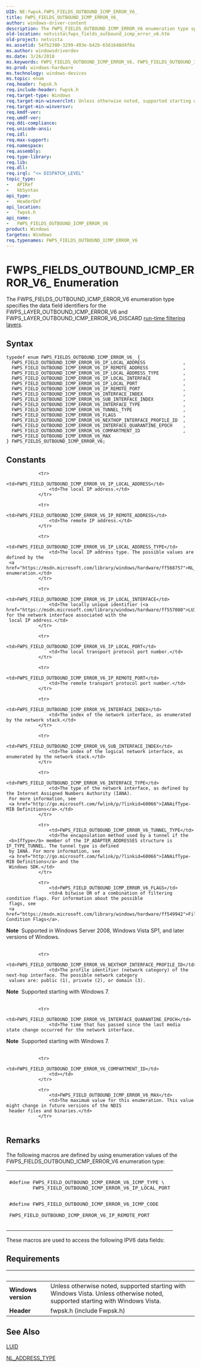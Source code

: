 ```yaml
---
UID: NE:fwpsk.FWPS_FIELDS_OUTBOUND_ICMP_ERROR_V6_
title: FWPS_FIELDS_OUTBOUND_ICMP_ERROR_V6_
author: windows-driver-content
description: The FWPS_FIELDS_OUTBOUND_ICMP_ERROR_V6 enumeration type specifies the data field identifiers for the FWPS_LAYER_OUTBOUND_ICMP_ERROR_V6 and FWPS_LAYER_OUTBOUND_ICMP_ERROR_V6_DISCARD run-time filtering layers.
old-location: netvista\fwps_fields_outbound_icmp_error_v6.htm
old-project: netvista
ms.assetid: 54fb2380-3299-493e-b42b-6561648d4f0a
ms.author: windowsdriverdev
ms.date: 3/26/2018
ms.keywords: FWPS_FIELDS_OUTBOUND_ICMP_ERROR_V6, FWPS_FIELDS_OUTBOUND_ICMP_ERROR_V6 enumeration [Network Drivers Starting with Windows Vista], FWPS_FIELDS_OUTBOUND_ICMP_ERROR_V6_, FWPS_FIELD_OUTBOUND_ICMP_ERROR_V6_FLAGS, FWPS_FIELD_OUTBOUND_ICMP_ERROR_V6_INTERFACE_INDEX, FWPS_FIELD_OUTBOUND_ICMP_ERROR_V6_INTERFACE_QUARANTINE_EPOCH, FWPS_FIELD_OUTBOUND_ICMP_ERROR_V6_INTERFACE_TYPE, FWPS_FIELD_OUTBOUND_ICMP_ERROR_V6_IP_LOCAL_ADDRESS, FWPS_FIELD_OUTBOUND_ICMP_ERROR_V6_IP_LOCAL_ADDRESS_TYPE, FWPS_FIELD_OUTBOUND_ICMP_ERROR_V6_IP_LOCAL_INTERFACE, FWPS_FIELD_OUTBOUND_ICMP_ERROR_V6_IP_LOCAL_PORT, FWPS_FIELD_OUTBOUND_ICMP_ERROR_V6_IP_REMOTE_ADDRESS, FWPS_FIELD_OUTBOUND_ICMP_ERROR_V6_IP_REMOTE_PORT, FWPS_FIELD_OUTBOUND_ICMP_ERROR_V6_MAX, FWPS_FIELD_OUTBOUND_ICMP_ERROR_V6_NEXTHOP_INTERFACE_PROFILE_ID, FWPS_FIELD_OUTBOUND_ICMP_ERROR_V6_SUB_INTERFACE_INDEX, FWPS_FIELD_OUTBOUND_ICMP_ERROR_V6_TUNNEL_TYPE, fwpsk/FWPS_FIELDS_OUTBOUND_ICMP_ERROR_V6, fwpsk/FWPS_FIELD_OUTBOUND_ICMP_ERROR_V6_FLAGS, fwpsk/FWPS_FIELD_OUTBOUND_ICMP_ERROR_V6_INTERFACE_INDEX, fwpsk/FWPS_FIELD_OUTBOUND_ICMP_ERROR_V6_INTERFACE_QUARANTINE_EPOCH, fwpsk/FWPS_FIELD_OUTBOUND_ICMP_ERROR_V6_INTERFACE_TYPE, fwpsk/FWPS_FIELD_OUTBOUND_ICMP_ERROR_V6_IP_LOCAL_ADDRESS, fwpsk/FWPS_FIELD_OUTBOUND_ICMP_ERROR_V6_IP_LOCAL_ADDRESS_TYPE, fwpsk/FWPS_FIELD_OUTBOUND_ICMP_ERROR_V6_IP_LOCAL_INTERFACE, fwpsk/FWPS_FIELD_OUTBOUND_ICMP_ERROR_V6_IP_LOCAL_PORT, fwpsk/FWPS_FIELD_OUTBOUND_ICMP_ERROR_V6_IP_REMOTE_ADDRESS, fwpsk/FWPS_FIELD_OUTBOUND_ICMP_ERROR_V6_IP_REMOTE_PORT, fwpsk/FWPS_FIELD_OUTBOUND_ICMP_ERROR_V6_MAX, fwpsk/FWPS_FIELD_OUTBOUND_ICMP_ERROR_V6_NEXTHOP_INTERFACE_PROFILE_ID, fwpsk/FWPS_FIELD_OUTBOUND_ICMP_ERROR_V6_SUB_INTERFACE_INDEX, fwpsk/FWPS_FIELD_OUTBOUND_ICMP_ERROR_V6_TUNNEL_TYPE, netvista.fwps_fields_outbound_icmp_error_v6, wfp_ref_5_const_3_data_fields_6b020d8c-912d-4684-8096-2bb815e26134.xml
ms.prod: windows-hardware
ms.technology: windows-devices
ms.topic: enum
req.header: fwpsk.h
req.include-header: Fwpsk.h
req.target-type: Windows
req.target-min-winverclnt: Unless otherwise noted, supported starting with Windows Vista.
req.target-min-winversvr: 
req.kmdf-ver: 
req.umdf-ver: 
req.ddi-compliance: 
req.unicode-ansi: 
req.idl: 
req.max-support: 
req.namespace: 
req.assembly: 
req.type-library: 
req.lib: 
req.dll: 
req.irql: "<= DISPATCH_LEVEL"
topic_type:
-	APIRef
-	kbSyntax
api_type:
-	HeaderDef
api_location:
-	fwpsk.h
api_name:
-	FWPS_FIELDS_OUTBOUND_ICMP_ERROR_V6
product: Windows
targetos: Windows
req.typenames: FWPS_FIELDS_OUTBOUND_ICMP_ERROR_V6
---
```


# FWPS_FIELDS_OUTBOUND_ICMP_ERROR_V6_ Enumeration
The FWPS_FIELDS_OUTBOUND_ICMP_ERROR_V6 enumeration type specifies the data field identifiers for the
  FWPS_LAYER_OUTBOUND_ICMP_ERROR_V6 and FWPS_LAYER_OUTBOUND_ICMP_ERROR_V6_DISCARD 
  <a href="https://msdn.microsoft.com/en-us/library/windows/desktop/aa366492">run-time filtering layers</a>.

## Syntax
```
typedef enum FWPS_FIELDS_OUTBOUND_ICMP_ERROR_V6_ {
  FWPS_FIELD_OUTBOUND_ICMP_ERROR_V6_IP_LOCAL_ADDRESS              ,
  FWPS_FIELD_OUTBOUND_ICMP_ERROR_V6_IP_REMOTE_ADDRESS             ,
  FWPS_FIELD_OUTBOUND_ICMP_ERROR_V6_IP_LOCAL_ADDRESS_TYPE         ,
  FWPS_FIELD_OUTBOUND_ICMP_ERROR_V6_IP_LOCAL_INTERFACE            ,
  FWPS_FIELD_OUTBOUND_ICMP_ERROR_V6_IP_LOCAL_PORT                 ,
  FWPS_FIELD_OUTBOUND_ICMP_ERROR_V6_IP_REMOTE_PORT                ,
  FWPS_FIELD_OUTBOUND_ICMP_ERROR_V6_INTERFACE_INDEX               ,
  FWPS_FIELD_OUTBOUND_ICMP_ERROR_V6_SUB_INTERFACE_INDEX           ,
  FWPS_FIELD_OUTBOUND_ICMP_ERROR_V6_INTERFACE_TYPE                ,
  FWPS_FIELD_OUTBOUND_ICMP_ERROR_V6_TUNNEL_TYPE                   ,
  FWPS_FIELD_OUTBOUND_ICMP_ERROR_V6_FLAGS                         ,
  FWPS_FIELD_OUTBOUND_ICMP_ERROR_V6_NEXTHOP_INTERFACE_PROFILE_ID  ,
  FWPS_FIELD_OUTBOUND_ICMP_ERROR_V6_INTERFACE_QUARANTINE_EPOCH    ,
  FWPS_FIELD_OUTBOUND_ICMP_ERROR_V6_COMPARTMENT_ID                ,
  FWPS_FIELD_OUTBOUND_ICMP_ERROR_V6_MAX
} FWPS_FIELDS_OUTBOUND_ICMP_ERROR_V6;
```

## Constants

<table>
            
                <tr>
                    <td>FWPS_FIELD_OUTBOUND_ICMP_ERROR_V6_IP_LOCAL_ADDRESS</td>
                    <td>The local IP address.</td>
                </tr>
            
                <tr>
                    <td>FWPS_FIELD_OUTBOUND_ICMP_ERROR_V6_IP_REMOTE_ADDRESS</td>
                    <td>The remote IP address.</td>
                </tr>
            
                <tr>
                    <td>FWPS_FIELD_OUTBOUND_ICMP_ERROR_V6_IP_LOCAL_ADDRESS_TYPE</td>
                    <td>The local IP address type. The possible values are defined by the 
     <a href="https://msdn.microsoft.com/library/windows/hardware/ff568757">NL_ADDRESS_TYPE</a> enumeration.</td>
                </tr>
            
                <tr>
                    <td>FWPS_FIELD_OUTBOUND_ICMP_ERROR_V6_IP_LOCAL_INTERFACE</td>
                    <td>The locally unique identifier (<a href="https://msdn.microsoft.com/library/windows/hardware/ff557080">LUID</a>) for the network interface associated with the
     local IP address.</td>
                </tr>
            
                <tr>
                    <td>FWPS_FIELD_OUTBOUND_ICMP_ERROR_V6_IP_LOCAL_PORT</td>
                    <td>The local transport protocol port number.</td>
                </tr>
            
                <tr>
                    <td>FWPS_FIELD_OUTBOUND_ICMP_ERROR_V6_IP_REMOTE_PORT</td>
                    <td>The remote transport protocol port number.</td>
                </tr>
            
                <tr>
                    <td>FWPS_FIELD_OUTBOUND_ICMP_ERROR_V6_INTERFACE_INDEX</td>
                    <td>The index of the network interface, as enumerated by the network stack.</td>
                </tr>
            
                <tr>
                    <td>FWPS_FIELD_OUTBOUND_ICMP_ERROR_V6_SUB_INTERFACE_INDEX</td>
                    <td>The index of the logical network interface, as enumerated by the network stack.</td>
                </tr>
            
                <tr>
                    <td>FWPS_FIELD_OUTBOUND_ICMP_ERROR_V6_INTERFACE_TYPE</td>
                    <td>The type of the network interface, as defined by the Internet Assigned Numbers Authority (IANA).
     For more information, see 
     <a href="http://go.microsoft.com/fwlink/p/?linkid=60066">IANAifType-MIB Definitions</a>.</td>
                </tr>
            
                <tr>
                    <td>FWPS_FIELD_OUTBOUND_ICMP_ERROR_V6_TUNNEL_TYPE</td>
                    <td>The encapsulation method used by a tunnel if the 
     <b>IfType</b> member of the IP_ADAPTER_ADDRESSES structure is IF_TYPE_TUNNEL. The tunnel type is defined
     by IANA. For more information, see 
     <a href="http://go.microsoft.com/fwlink/p/?linkid=60066">IANAifType-MIB Definitions</a> and the
     Windows SDK.</td>
                </tr>
            
                <tr>
                    <td>FWPS_FIELD_OUTBOUND_ICMP_ERROR_V6_FLAGS</td>
                    <td>A bitwise OR of a combination of filtering condition flags. For information about the possible
     flags, see 
     <a href="https://msdn.microsoft.com/library/windows/hardware/ff549942">Filtering Condition Flags</a>.
     

<div class="alert"><b>Note</b>  Supported in Windows Server 2008, Windows Vista SP1, and later versions of
     Windows.</div>
<div> </div></td>
                </tr>
            
                <tr>
                    <td>FWPS_FIELD_OUTBOUND_ICMP_ERROR_V6_NEXTHOP_INTERFACE_PROFILE_ID</td>
                    <td>The profile identifier (network category) of the next-hop interface. The possible network category
     values are: public (1), private (2), or domain (3).
     

<div class="alert"><b>Note</b>  Supported starting with Windows 7.</div>
<div> </div></td>
                </tr>
            
                <tr>
                    <td>FWPS_FIELD_OUTBOUND_ICMP_ERROR_V6_INTERFACE_QUARANTINE_EPOCH</td>
                    <td>The time that has passed since the last media state change occurred for the network interface.
     

<div class="alert"><b>Note</b>  Supported starting with Windows 7.</div>
<div> </div></td>
                </tr>
            
                <tr>
                    <td>FWPS_FIELD_OUTBOUND_ICMP_ERROR_V6_COMPARTMENT_ID</td>
                    <td></td>
                </tr>
            
                <tr>
                    <td>FWPS_FIELD_OUTBOUND_ICMP_ERROR_V6_MAX</td>
                    <td>The maximum value for this enumeration. This value might change in future versions of the NDIS
     header files and binaries.</td>
                </tr>
</table>

## Remarks

The following macros are defined by using enumeration values of the FWPS_FIELDS_OUTBOUND_ICMP_ERROR_V6
    enumeration type:

<div class="code"><span codelanguage=""><table>
<tr>
<th></th>
</tr>
<tr>
<td>
<pre>
#define FWPS_FIELD_OUTBOUND_ICMP_ERROR_V6_ICMP_TYPE \
        FWPS_FIELD_OUTBOUND_ICMP_ERROR_V6_IP_LOCAL_PORT

#define FWPS_FIELD_OUTBOUND_ICMP_ERROR_V6_ICMP_CODE \
        FWPS_FIELD_OUTBOUND_ICMP_ERROR_V6_IP_REMOTE_PORT
</pre>
</td>
</tr>
</table></span></div>
These macros are used to access the following IPV6 data fields:

## Requirements
| &nbsp; | &nbsp; |
| ---- |:---- |
| **Windows version** | Unless otherwise noted, supported starting with Windows Vista. Unless otherwise noted, supported starting with Windows Vista. |
| **Header** | fwpsk.h (include Fwpsk.h) |

## See Also

<a href="https://msdn.microsoft.com/library/windows/hardware/ff557080">LUID</a>



<a href="https://msdn.microsoft.com/library/windows/hardware/ff568757">NL_ADDRESS_TYPE</a>